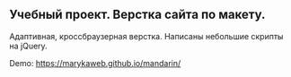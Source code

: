 ## Учебный проект. Верстка сайта по макету.

Адаптивная, кроссбраузерная верстка. Написаны небольшие скрипты на jQuery.

Demo: https://marykaweb.github.io/mandarin/

